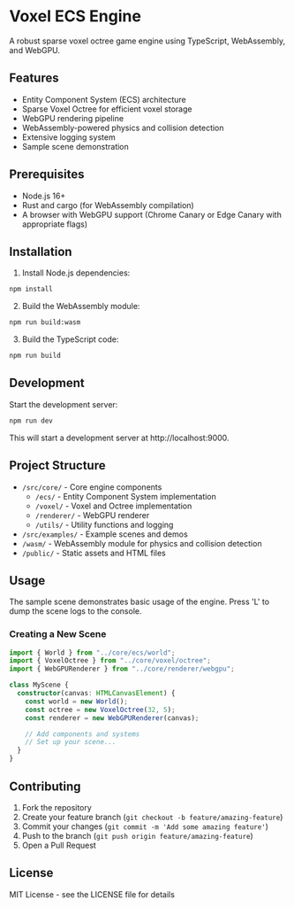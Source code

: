 # Voxel ECS Engine

A robust sparse voxel octree game engine using TypeScript, WebAssembly, and WebGPU.

## Features

- Entity Component System (ECS) architecture
- Sparse Voxel Octree for efficient voxel storage
- WebGPU rendering pipeline
- WebAssembly-powered physics and collision detection
- Extensive logging system
- Sample scene demonstration

## Prerequisites

- Node.js 16+
- Rust and cargo (for WebAssembly compilation)
- A browser with WebGPU support (Chrome Canary or Edge Canary with appropriate flags)

## Installation

1. Install Node.js dependencies:

```bash
npm install
```

2. Build the WebAssembly module:

```bash
npm run build:wasm
```

3. Build the TypeScript code:

```bash
npm run build
```

## Development

Start the development server:

```bash
npm run dev
```

This will start a development server at http://localhost:9000.

## Project Structure

- `/src/core/` - Core engine components
  - `/ecs/` - Entity Component System implementation
  - `/voxel/` - Voxel and Octree implementation
  - `/renderer/` - WebGPU renderer
  - `/utils/` - Utility functions and logging
- `/src/examples/` - Example scenes and demos
- `/wasm/` - WebAssembly module for physics and collision detection
- `/public/` - Static assets and HTML files

## Usage

The sample scene demonstrates basic usage of the engine. Press 'L' to dump the scene logs to the console.

### Creating a New Scene

```typescript
import { World } from "../core/ecs/world";
import { VoxelOctree } from "../core/voxel/octree";
import { WebGPURenderer } from "../core/renderer/webgpu";

class MyScene {
  constructor(canvas: HTMLCanvasElement) {
    const world = new World();
    const octree = new VoxelOctree(32, 5);
    const renderer = new WebGPURenderer(canvas);

    // Add components and systems
    // Set up your scene...
  }
}
```

## Contributing

1. Fork the repository
2. Create your feature branch (`git checkout -b feature/amazing-feature`)
3. Commit your changes (`git commit -m 'Add some amazing feature'`)
4. Push to the branch (`git push origin feature/amazing-feature`)
5. Open a Pull Request

## License

MIT License - see the LICENSE file for details
